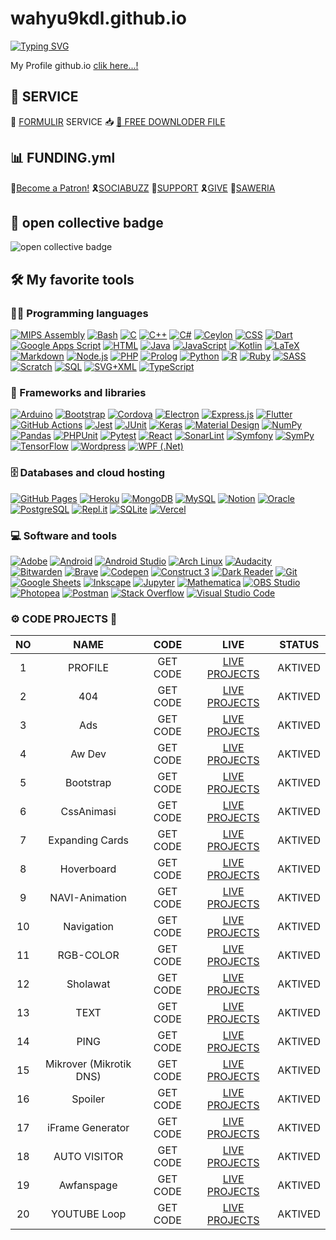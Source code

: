 # wahyu9kdl.github.io

[![Typing SVG](https://readme-typing-svg.herokuapp.com?font=blod&color=%2336BCF7&size=30&lines=%F0%9F%91%8B+Hi%2C+I%E2%80%99m+%40wahyu9kdl+;%F0%9F%98%8A+I'm+Developer+;%E2%98%BA+I'm+Desaigner;%F0%9F%8F%85+I'm+Programing)](https://git.io/typing-svg)

<p>
My Profile github.io <a href="https://wahyu9kdl.github.io">clik here...! </a>
</p>

## 🧰 SERVICE

📝 <a href="https://form.jotform.com/awfanspage/formulir">FORMULIR</a> SERVICE
📥 <a href="https://www.file-upload.com/users/Awfanspage/89315/FREE">💯 FREE DOWNLODER FILE</a>
## 📊 FUNDING.yml

🏅<a href="https://www.patreon.com/bePatron?u=65164893" data-patreon-widget-type="become-patron-button">Become a Patron!</a>
🎗<a href="https://sociabuzz.com/wahyu9kdl/donate">SOCIABUZZ</a>
🏅<a href="https://sociabuzz.com/wahyu9kdl/support">SUPPORT</a>
🎗<a href="https://sociabuzz.com/wahyu9kdl/give">GIVE</a>
🏅<a href="https://saweria.co/AwGroupChannel">SAWERIA</a>


## 🏅 open collective badge
<img alt="open collective badge" src="https://opencollective.com/animation/tiers/layanan-exclusive/badge.svg?label=Layanan%20Exclusive&color=brightgreen" />
<object type="image/svg+xml" data="https://opencollective.com/animation/tiers/layanan-exclusive.svg?avatarHeight=36&width=600"></object>


## 🛠️ My favorite tools

### 👨‍💻 Programming languages

<p>
    <a href="https://github.com/search?q=user%3A wahyu9kdl +language%3Aassembly"><img alt="MIPS Assembly" src="https://custom-icon-badges.herokuapp.com/badge/Assembly-525252.svg?logo=asm-hex&logoColor=white"></a>
    <a href="https://github.com/search?q=user%3Awahyu9kdl+language%3Abash"><img alt="Bash" src="https://img.shields.io/badge/Bash-121011.svg?logo=gnu-bash&logoColor=white"></a>
    <a href="https://github.com/search?q=user%3A wahyu9kdl +language%3Ac"><img alt="C" src="https://custom-icon-badges.herokuapp.com/badge/C-03599C.svg?logo=c-in-hexagon&logoColor=white"></a>
    <a href="https://github.com/search?q=user%3A wahyu9kdl +language%3Acpp"><img alt="C++" src="https://custom-icon-badges.herokuapp.com/badge/C++-9C033A.svg?logo=cpp2&logoColor=white"></a>
    <a href="https://github.com/search?q=user%3A wahyu9kdl +language%3Acsharp"><img alt="C#" src="https://custom-icon-badges.herokuapp.com/badge/C%23-68217A.svg?logo=cs2&logoColor=white"></a>
    <a href="https://github.com/search?q=user%3A wahyu9kdl +language%3Aceylon"><img alt="Ceylon" src="https://custom-icon-badges.herokuapp.com/badge/Ceylon-E39842.svg?logo=ceylon&logoColor=white"></a>
    <a href="https://github.com/search?q=user%3A wahyu9kdl +language%3Acss"><img alt="CSS" src="https://img.shields.io/badge/CSS-1572B6.svg?logo=css3&logoColor=white"></a>
    <a href="https://github.com/search?q=user%3A wahyu9kdl +language%3Adart"><img alt="Dart" src="https://img.shields.io/badge/Dart-15A6C4.svg?logo=dart&logoColor=white"></a>
    <a href="https://github.com/search?q=user%3A wahyu9kdl +language%3Ags"><img alt="Google Apps Script" src="https://custom-icon-badges.herokuapp.com/badge/Google%20Apps%20Script-02569B.svg?logo=color-swatch&logoColor=white"></a>
    <a href="https://github.com/search?q=user%3A wahyu9kdl +language%3Ahtml"><img alt="HTML" src="https://img.shields.io/badge/HTML-E34F26.svg?logo=html5&logoColor=white"></a>
    <a href="https://github.com/search?q=user%3A wahyu9kdl +language%3Ajava"><img alt="Java" src="https://img.shields.io/badge/Java-007396.svg?logo=java&logoColor=white"></a>
    <a href="https://github.com/search?q=user%3A wahyu9kdl +language%3Ajavascript"><img alt="JavaScript" src="https://img.shields.io/badge/JavaScript-F7DF1E.svg?logo=javascript&logoColor=black"></a>
    <a href="https://github.com/search?q=user%3A wahyu9kdl +language%3Akotlin"><img alt="Kotlin" src="https://img.shields.io/badge/Kotlin-0095D5.svg?logo=Kotlin&logoColor=white"></a>
    <a href="https://github.com/search?q=user%3A wahyu9kdl +language%3Atex"><img alt="LaTeX" src="https://img.shields.io/badge/LaTeX-008080.svg?logo=LaTeX&logoColor=white"></a>
    <a href="https://github.com/search?q=user%3A wahyu9kdl +language%3Amarkdown"><img alt="Markdown" src="https://img.shields.io/badge/Markdown-000000.svg?logo=markdown&logoColor=white"></a>
    <a href="https://github.com/search?q=user%3A wahyu9kdl +language%3Ajavascript"><img alt="Node.js" src="https://img.shields.io/badge/Node.js-43853D.svg?logo=node.js&logoColor=white"></a>
    <a href="https://github.com/search?q=user%3A wahyu9kdl +language%3Aphp"><img alt="PHP" src="https://img.shields.io/badge/PHP-777BB4.svg?logo=php&logoColor=white"></a>
    <a href="https://github.com/search?q=user%3A wahyu9kdl +language%3Aprolog"><img alt="Prolog" src="https://custom-icon-badges.herokuapp.com/badge/Prolog-E61B23.svg?logo=swi-prolog&logoColor=white"></a>
    <a href="https://github.com/search?q=user%3A wahyu9kdl +language%3Apython"><img alt="Python" src="https://img.shields.io/badge/Python-14354C.svg?logo=python&logoColor=white"></a>
    <a href="https://github.com/search?q=user%3A wahyu9kdl +language%3Ar"><img alt="R" src="https://img.shields.io/badge/R-276DC3.svg?logo=r&logoColor=white"></a>
    <a href="https://github.com/search?q=user%3A wahyu9kdl +language%3Aruby"><img alt="Ruby" src="https://img.shields.io/badge/Ruby-CC342D.svg?logo=ruby&logoColor=white"></a>
    <a href="https://github.com/search?q=user%3A wahyu9kdl +language%3Asass"><img alt="SASS" src="https://img.shields.io/badge/Sass-hotpink.svg?logo=SASS&logoColor=white"></a>
    <a href="https://github.com/search?q=user%3A wahyu9kdl +language%3Ascratch"><img alt="Scratch" src="https://img.shields.io/badge/Scratch-4D97FF.svg?logo=scratch&logoColor=white"></a>
    <a href="https://github.com/search?q=user%3A wahyu9kdl +language%3Asql"><img alt="SQL" src="https://custom-icon-badges.herokuapp.com/badge/SQL-025E8C.svg?logo=database&logoColor=white"></a>
    <a href="https://github.com/search?q=user%3A wahyu9kdl +language%3Asvg"><img alt="SVG+XML" src="https://img.shields.io/badge/SVG%2BXML-e0982c.svg?logo=svg&logoColor=white"></a>
    <a href="https://github.com/search?q=user%3A wahyu9kdl +language%3AtypeScript"><img alt="TypeScript" src="https://img.shields.io/badge/TypeScript-007ACC.svg?logo=typescript&logoColor=white"></a>
</p>

### 🧰 Frameworks and libraries

<p>
    <a href="#"><img alt="Arduino" src="https://img.shields.io/badge/-Arduino-00979D?logo=Arduino&logoColor=white"></a>
    <a href="#"><img alt="Bootstrap" src="https://img.shields.io/badge/Bootstrap-7952B3.svg?logo=bootstrap&logoColor=white"></a>
    <a href="#"><img alt="Cordova" src="https://img.shields.io/badge/-Cordova-E8E8E8?logo=apache-cordova&logoColor=black"></a>
    <a href="#"><img alt="Electron" src="https://img.shields.io/badge/Electron-20232e.svg?logo=electron&logoColor=white"></a>
    <a href="#"><img alt="Express.js" src="https://img.shields.io/badge/Express.js-404d59.svg?logo=express&logoColor=white"></a>
    <a href="#"><img alt="Flutter" src="https://img.shields.io/badge/Flutter-02569B.svg?logo=flutter&logoColor=white"></a>
    <a href="#"><img alt="GitHub Actions" src="https://img.shields.io/badge/GitHub%20Actions-2671E5.svg?logo=github%20actions&logoColor=white"></a>
    <a href="#"><img alt="Jest" src="https://img.shields.io/badge/Jest-C21325.svg?logo=jest&logoColor=white"></a>
    <a href="#"><img alt="JUnit" src="https://custom-icon-badges.herokuapp.com/badge/JUnit-25A162.svg?logo=check-circle&logoColor=white"></a>
    <a href="#"><img alt="Keras" src="https://img.shields.io/badge/Keras-D00000.svg?logo=Keras&logoColor=white"></a>
    <a href="#"><img alt="Material Design" src="https://img.shields.io/badge/Material%20Design-0081CB.svg?logo=material-design&logoColor=white"></a>
    <a href="#"><img alt="NumPy" src="https://img.shields.io/badge/Numpy-013243.svg?logo=numpy&logoColor=white"></a>
    <a href="#"><img alt="Pandas" src="https://img.shields.io/badge/Pandas-150458.svg?logo=pandas&logoColor=white"></a>
    <a href="#"><img alt="PHPUnit" src="https://custom-icon-badges.herokuapp.com/badge/PHPUnit-366488.svg?logo=test-tube&logoColor=white"></a>
    <a href="#"><img alt="Pytest" src="https://img.shields.io/badge/Pytest-0A9EDC.svg?logo=pytest&logoColor=white"></a>
    <a href="#"><img alt="React" src="https://img.shields.io/badge/React-20232a.svg?logo=react&logoColor=%2361DAFB"></a>
    <a href="#"><img alt="SonarLint" src="https://img.shields.io/badge/-SonarLint-CB2029?logo=sonarlint&logoColor=white"></a>
    <a href="#"><img alt="Symfony" src="https://img.shields.io/badge/Symfony-111111.svg?logo=symfony&logoColor=white"></a>
    <a href="#"><img alt="SymPy" src="https://img.shields.io/badge/Sympy-3B5526.svg?logo=sympy&logoColor=white"></a>
    <a href="#"><img alt="TensorFlow" src="https://img.shields.io/badge/TensorFlow-FF6F00.svg?logo=TensorFlow&logoColor=white"></a>
    <a href="#"><img alt="Wordpress" src="https://img.shields.io/badge/Wordpress-21759B?logo=wordpress&logoColor=white"></a>
    <a href="#"><img alt="WPF (.Net)" src="https://img.shields.io/badge/WPF-5C2D91?logo=.net&logoColor=white"></a>
</p>

### 🗄️ Databases and cloud hosting

<p>
    <a href="#"><img alt="GitHub Pages" src="https://img.shields.io/badge/GitHub%20Pages-327FC7.svg?logo=github&logoColor=white"></a>
    <a href="#"><img alt="Heroku" src="https://img.shields.io/badge/Heroku-430098.svg?logo=heroku&logoColor=white"></a>
    <a href="#"><img alt="MongoDB" src ="https://img.shields.io/badge/MongoDB-4ea94b.svg?logo=mongodb&logoColor=white"></a>
    <a href="#"><img alt="MySQL" src="https://img.shields.io/badge/MySQL-00f.svg?logo=mysql&logoColor=white"></a>
    <a href="#"><img alt="Notion" src="https://img.shields.io/badge/Notion-010101.svg?logo=notion&logoColor=white"></a>
    <a href="#"><img alt="Oracle" src ="https://img.shields.io/badge/Oracle-F00000.svg?logo=oracle&logoColor=white"></a>
    <a href="#"><img alt="PostgreSQL" src ="https://img.shields.io/badge/PostgreSQL-316192.svg?logo=postgresql&logoColor=white"></a>
    <a href="#"><img alt="Repl.it" src="https://img.shields.io/badge/Repl.it-0D101E.svg?logo=Replit&logoColor=white"></a>
    <a href="#"><img alt="SQLite" src ="https://img.shields.io/badge/SQLite-07405e.svg?logo=sqlite&logoColor=white"></a>
    <a href="#"><img alt="Vercel" src="https://img.shields.io/badge/Vercel-000000.svg?logo=vercel&logoColor=white"></a>
</p>

### 💻 Software and tools

<p>
    <a href="#"><img alt="Adobe" src="https://img.shields.io/badge/Adobe-FF0000.svg?logo=adobe&logoColor=white"></a>
    <a href="#"><img alt="Android" src="https://img.shields.io/badge/Android-3DDC84?logo=android&logoColor=white"></a>
    <a href="#"><img alt="Android Studio" src="https://img.shields.io/badge/Android%20Studio-008678.svg?logo=android-studio&logoColor=white"></a>
    <a href="#"><img alt="Arch Linux" src="https://img.shields.io/badge/Arch%20Linux-1793D1.svg?logo=arch-linux&logoColor=white"></a>
    <a href="#"><img alt="Audacity" src="https://img.shields.io/badge/-Audacity-0000CC?logo=audacity&logoColor=white"></a>
    <a href="#"><img alt="Bitwarden" src="https://img.shields.io/badge/-Bitwarden-175DDC?logo=bitwarden&logoColor=white"></a>
    <a href="#"><img alt="Brave" src="https://img.shields.io/badge/-Brave-FB542B?logo=brave&logoColor=white"></a>
    <a href="#"><img alt="Codepen" src="https://img.shields.io/badge/Codepen-000000.svg?logo=codepen&logoColor=white"></a>
    <a href="#"><img alt="Construct 3" src="https://img.shields.io/badge/Construct%203-00b56a.svg?logo=construct-3&logoColor=white"></a>
    <a href="#"><img alt="Dark Reader" src="https://img.shields.io/badge/-Dark%20Reader-141E24?logo=dark-reader&logoColor=white"></a>
    <a href="#"><img alt="Git" src="https://img.shields.io/badge/Git-F05033.svg?logo=git&logoColor=white"></a>
    <a href="#"><img alt="Google Sheets" src="https://img.shields.io/badge/Google%20Sheets-34A853.svg?logo=google%20sheets&logoColor=white"></a>
    <a href="#"><img alt="Inkscape" src="https://img.shields.io/badge/Inkscape-000000?logo=Inkscape&logoColor=white"></a>
    <a href="#"><img alt="Jupyter" src="https://img.shields.io/badge/Jupyter-F37626.svg?logo=Jupyter&logoColor=white"></a>
    <a href="#"><img alt="Mathematica" src="https://img.shields.io/badge/Mathematica-DD1100.svg?logo=wolfram-mathematica&logoColor=white"></a>
    <a href="#"><img alt="OBS Studio" src="https://img.shields.io/badge/-OBS%20Studio-302E31?logo=obs-studio&logoColor=white"></a>
    <a href="#"><img alt="Photopea" src="https://img.shields.io/badge/Photopea-18A497?logo=photopea&logoColor=white"></a>
    <a href="#"><img alt="Postman" src="https://img.shields.io/badge/Postman-FF6C37?logo=postman&logoColor=white"></a>
    <a href="#"><img alt="Stack Overflow" src="https://img.shields.io/badge/-Stack%20Overflow-FE7A16?logo=stack-overflow&logoColor=white"></a>
    <a href="#"><img alt="Visual Studio Code" src="https://img.shields.io/badge/Visual%20Studio%20Code-0078d7.svg?logo=visual-studio-code&logoColor=white"></a>
</p>

### ⚙ CODE PROJECTS 📡

|  NO  |  NAME             |  CODE     | LIVE            | STATUS   |
| :-:  |  :-:              |  :-:      | :-:             |   :-:    |
|  1   | PROFILE           | GET CODE  | <a href="https://wahyu9kdl.github.io/index.html" > LIVE PROJECTS </a>  | AKTIVED  |
|  2   | 404               | GET CODE  | <a href="https://wahyu9kdl.github.io/404.html" >   LIVE PROJECTS </a>  | AKTIVED  |
|  3   | Ads               | GET CODE  | <a href="https://wahyu9kdl.github.io/Ads.html" >   LIVE PROJECTS </a>  | AKTIVED  |
|  4   | Aw Dev            | GET CODE  | <a href="https://wahyu9kdl.github.io/AwDev.html" > LIVE PROJECTS </a>  | AKTIVED  |
|  5   | Bootstrap         | GET CODE  | <a href="wahyu9kdl.github.io/Bootstrap.html" > LIVE PROJECTS  </a> | AKTIVED  |
|  6   | CssAnimasi        | GET CODE  | <a href="https://wahyu9kdl.github.io/DASHBOARD/PROJECTS/ANIMATION/CssAnimasi.html" >LIVE PROJECTS </a>  | AKTIVED  |
|  7   | Expanding Cards   | GET CODE  | <a href="wahyu9kdl.github.io/DASHBOARD/PROJECTS/ANIMATION/Expanding Cards Github.html" > LIVE PROJECTS </a>  | AKTIVED  |
|  8   | Hoverboard        | GET CODE  | <a href="https://wahyu9kdl.github.io/DASHBOARD/PROJECTS/ANIMATION/Hoverboard.html" > LIVE PROJECTS </a>  | AKTIVED  |
|  9   | NAVI-Animation    | GET CODE  | <a href="https://wahyu9kdl.github.io/DASHBOARD/PROJECTS/ANIMATION/NAVI-Animation.html" > LIVE PROJECTS </a>  | AKTIVED  |
|  10  | Navigation        | GET CODE  | <a href="https://wahyu9kdl.github.io/DASHBOARD/PROJECTS/ANIMATION/Navigation.html" >LIVE PROJECTS </a>  | AKTIVED  |
|  11  | RGB-COLOR         | GET CODE  | <a href="https://wahyu9kdl.github.io/DASHBOARD/PROJECTS/ANIMATION/RGB-COLOR.html" >LIVE PROJECTS  </a> | AKTIVED  |
|  12  | Sholawat          | GET CODE  | <a href="https://wahyu9kdl.github.io/DASHBOARD/PROJECTS/ANIMATION/Sholawat.html" > LIVE PROJECTS </a>  | AKTIVED  |
|  13  | TEXT              | GET CODE  | <a href="https://wahyu9kdl.github.io/DASHBOARD/PROJECTS/ANIMATION/TEXT.html" >LIVE PROJECTS  </a> | AKTIVED  |
|  14  | PING              | GET CODE  | <a href="https://wahyu9kdl.github.io/DASHBOARD/PROJECTS/MIKROVER/Ping.html" >LIVE PROJECTS  </a> | AKTIVED  |
|  15  |Mikrover (Mikrotik DNS) | GET CODE  | <a href="https://wahyu9kdl.github.io/DASHBOARD/PROJECTS/MIKROVER/Mikrotik-DNS.html" >LIVE PROJECTS </a>  | AKTIVED  |
|  16  | Spoiler           | GET CODE  | <a href="https://wahyu9kdl.github.io/HTML/Spoiler.html" >LIVE PROJECTS  </a> | AKTIVED  |
|  17  | iFrame Generator  | GET CODE  | <a href="https://wahyu9kdl.github.io/DASHBOARD/TOOLS/iframe-generator.html" > LIVE PROJECTS  </a> | AKTIVED  |
|  18  | AUTO VISITOR      | GET CODE  | <a href="https://wahyu9kdl.github.io/DASHBOARD/TOOLS/AUTO%20VISITOR/AUTO%20VISITOR.html" >LIVE PROJECTS  </a> | AKTIVED  |
|  19  | Awfanspage        | GET CODE  | <a href="https://wahyu9kdl.github.io/DASHBOARD/PROJECTS/FACEBOOK/Awfanspage.html" >LIVE PROJECTS  </a> | AKTIVED  |
|  20  | YOUTUBE Loop      | GET CODE  | <a href="https://wahyu9kdl.github.io/DASHBOARD/PROJECTS/YOUTUBE/loop.html" >LIVE PROJECTS </a>  | AKTIVED  |


